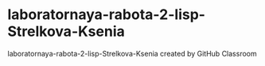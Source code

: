 # laboratornaya-rabota-2-lisp-Strelkova-Ksenia
laboratornaya-rabota-2-lisp-Strelkova-Ksenia created by GitHub Classroom
